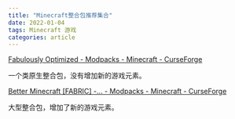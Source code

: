 ```yaml
---
title: "Minecraft整合包推荐集合"
date: 2022-01-04
tags: Minecraft 游戏
categories: article
---
```


[Fabulously Optimized - Modpacks - Minecraft - CurseForge](https://www.curseforge.com/minecraft/modpacks/fabulously-optimized)

一个类原生整合包，没有增加新的游戏元素。

[Better Minecraft [FABRIC] -... - Modpacks - Minecraft - CurseForge](https://www.curseforge.com/minecraft/modpacks/better-minecraft-fabric)

大型整合包，增加了新的游戏元素。
